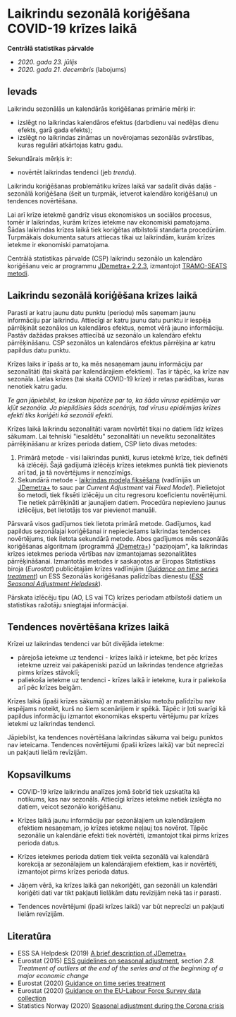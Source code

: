 # Laikrindu sezonālā koriģēšana COVID-19 krīzes laikā

**Centrālā statistikas pārvalde**

- *2020. gada 23. jūlijs*
- *2020. gada 21. decembris* (labojums)

## Ievads

Laikrindu sezonālās un kalendārās koriģēšanas primārie mērķi ir:

- izslēgt no laikrindas kalendāros efektus (darbdienu vai nedēļas dienu efekts, garā gada efekts);
- izslēgt no laikrindas zināmas un novērojamas sezonālās svārstības, kuras regulāri atkārtojas katru gadu.

Sekundārais mērķis ir:

- novērtēt laikrindas tendenci (jeb *trendu*).

Laikrindu koriģēšanas problemātiku krīzes laikā var sadalīt divās daļās - sezonālā koriģēšana (šeit un turpmāk, ietverot kalendāro koriģēšanu) un tendences novērtēšana.

Lai arī krīze ietekmē gandrīz visus ekonomiskos un sociālos procesus, tomēr ir laikrindas, kurām  krīzes ietekme nav ekonomiski pamatojama. Šādas laikrindas krīzes laikā tiek koriģētas atbilstoši standarta procedūrām. Turpmākais dokumenta saturs attiecas tikai uz laikrindām, kurām krīzes ietekme ir ekonomiski pamatojama.

Centrālā statistikas pārvalde (CSP) laikrindu sezonālo un kalendāro koriģēšanu veic ar programmu [JDemetra+ 2.2.3](https://github.com/jdemetra/jdemetra-app/releases), izmantojot [TRAMO-SEATS metodi](https://jdemetradocumentation.github.io/JDemetra-documentation/pages/theory/).


## Laikrindu sezonālā koriģēšana krīzes laikā

Parasti ar katru jaunu datu punktu (periodu) mēs saņemam jaunu informāciju par laikrindu. Attiecīgi ar katru jaunu datu punktu ir iespēja pārrēķināt sezonālos un kalendāros efektus, ņemot vērā jauno informāciju. Pastāv dažādas prakses attiecībā uz sezonālo un kalendāro efektu pārrēķināšanu. CSP sezonālos un kalendāros efektus pārrēķina ar katru papildus datu punktu.

Krīzes laiks ir īpašs ar to, ka mēs nesaņemam jaunu informāciju par sezonalitāti (tai skaitā par kalendārajiem efektiem). Tas ir tāpēc, ka krīze nav sezonāla. Lielas krīzes (tai skaitā COVID-19 krīze) ir retas parādības, kuras nenotiek katru gadu.

*Te gan jāpiebilst, ka izskan hipotēze par to, ka šāda vīrusa epidēmija var kļūt sezonāla. Ja piepildīsies šāds scenārijs, tad vīrusu epidēmijas krīzes efekti tiks koriģēti kā sezonāli efekti.*

Krīzes laikā laikrindu sezonalitāti varam novērtēt tikai no datiem līdz krīzes sākumam. Lai tehniski "iesaldētu" sezonalitāti un neveiktu sezonalitātes pārrēķināšanu ar krīzes perioda datiem, CSP lieto divas metodes:

1. Primārā metode - visi laikrindas punkti, kurus ietekmē krīze, tiek definēti kā izlēcēji. Šajā gadījumā izlēcējs krīzes ietekmes punktā tiek pievienots arī tad, ja tā novērtējums ir nenozīmīgs.
1. Sekundārā metode - [laikrindas modeļa fiksēšana](https://jdemetradocumentation.github.io/JDemetra-documentation/pages/case-studies/revision-fixed.html) (vadlīnijās un [JDemetra+](https://github.com/jdemetra) to sauc par *Current Adjustment* vai *Fixed Model*). Pielietojot šo metodi, tiek fiksēti izlēcēju un citu regresoru koeficientu novērtējumi. Tie netiek pārrēķināti ar jaunajiem datiem. Procedūra nepievieno jaunus izlēcējus, bet lietotājs tos var pievienot manuāli.

Pārsvarā visos gadījumos tiek lietota primārā metode. Gadījumos, kad papildus sezonālajai koriģēšanai ir nepieciešams laikrindas tendences novērtējums, tiek lietota sekundārā metode. Abos gadījumos mēs sezonālās koriģēšanas algoritmam (programmā [JDemetra+](https://github.com/jdemetra)) "paziņojam", ka laikrindas krīzes ietekmes perioda vērtības nav izmantojamas sezonalitātes pārrēķināšanai. Izmantotās metodes ir saskaņotas ar Eiropas Statistikas biroja (*Eurostat*) publicētajām krīzes vadlīnijām (*[Guidance on time series treatment](https://ec.europa.eu/eurostat/documents/10186/10693286/Time_series_treatment_guidance.pdf)*) un ESS Sezonālās koriģēšanas palīdzības dienestu (*[ESS Seasonal Adjustment Helpdesk](https://ec.europa.eu/eurostat/cros/content/ess-seasonal-adjustment-helpdesk_en)*).

Pārskata izlēcēju tipu (AO, LS vai TC) krīzes periodam atbilstoši datiem un statistikas ražotāju sniegtajai informācijai.


## Tendences novērtēšana krīzes laikā

Krīzei uz laikrindas tendenci var būt divējāda ietekme:

- pārejoša ietekme uz tendenci - krīzes laikā ir ietekme, bet pēc krīzes ietekme uzreiz vai pakāpeniski pazūd un laikrindas tendence atgriežas pirms krīzes stāvoklī;
- paliekoša ietekme uz tendenci - krīzes laikā ir ietekme, kura ir paliekoša arī pēc krīzes beigām.

Krīzes laikā (īpaši krīzes sākumā) ar matemātisku metožu palīdzību nav iespējams noteikt, kurš no šiem scenārijiem ir spēkā. Tāpēc ir ļoti svarīgi kā papildus informāciju izmantot ekonomikas ekspertu vērtējumu par krīzes ietekmi uz laikrindas tendenci.

Jāpiebilst, ka tendences novērtēšana laikrindas sākuma vai beigu punktos nav ieteicama. Tendences novērtējumi (īpaši krīzes laikā) var būt neprecīzi un pakļauti lielām revīzijām.


## Kopsavilkums

- COVID-19 krīze laikrindu analīzes jomā šobrīd tiek uzskatīta kā notikums, kas nav sezonāls. Attiecīgi krīzes ietekme netiek izslēgta no datiem, veicot sezonālo koriģēšanu.

- Krīzes laikā jaunu informāciju par sezonālajiem un kalendārajiem efektiem nesaņemam, jo krīzes ietekme neļauj tos novērot. Tāpēc sezonālie un kalendārie efekti tiek novērtēti, izmantojot tikai pirms krīzes perioda datus.

- Krīzes ietekmes perioda datiem tiek veikta sezonālā vai kalendārā korekcija ar sezonālajiem un kalendārajiem efektiem, kas ir novērtēti, izmantojot pirms krīzes perioda datus.

- Jāņem vērā, ka krīzes laikā gan nekoriģēti, gan sezonāli un kalendāri koriģēti dati var tikt pakļauti lielākām datu revīzijām nekā tas ir parasti.

- Tendences novērtējumi (īpaši krīzes laikā) var būt neprecīzi un pakļauti lielām revīzijām.



## Literatūra

- ESS SA Helpdesk (2019) [A brief description of JDemetra+](https://jdemetradocumentation.github.io/JDemetra-documentation/)
- Eurostat (2015) [ESS guidelines on seasonal adjustment](https://ec.europa.eu/eurostat/web/products-manuals-and-guidelines/-/KS-RA-09-006), section *2.8. Treatment of outliers at the end of the series and at the beginning of a major economic change*
- Eurostat (2020) [Guidance on time series treatment](https://ec.europa.eu/eurostat/documents/10186/10693286/Time_series_treatment_guidance.pdf)
- Eurostat (2020) [Guidance on the EU-Labour Force Survey data collection](https://ec.europa.eu/eurostat/documents/10186/10693286/LFS_guidance.pdf)
- Statistics Norway (2020) [Seasonal adjustment during the Corona crisis](https://github.com/statisticsnorway/SeasonalAdjustmentCorona)

